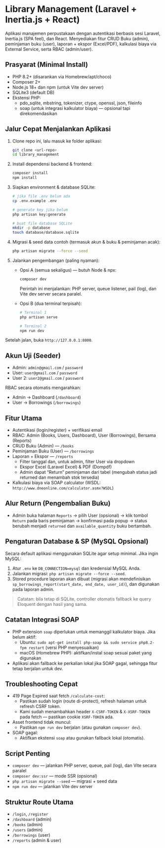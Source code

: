 # Library Management (Laravel + Inertia.js + React)

Aplikasi manajemen perpustakaan dengan autentikasi berbasis sesi Laravel, Inertia.js (SPA feel), dan React. Menyediakan fitur CRUD Buku (admin), peminjaman buku (user), laporan + ekspor (Excel/PDF), kalkulasi biaya via External Service, serta RBAC (admin/user).

## Prasyarat (Minimal Install)

- PHP 8.2+ (disarankan via Homebrew/apt/choco)
- Composer 2+
- Node.js 18+ dan npm (untuk Vite dev server)
- SQLite3 (default DB)
- Ekstensi PHP:
  - pdo_sqlite, mbstring, tokenizer, ctype, openssl, json, fileinfo
  - soap (untuk integrasi kalkulator biaya) — opsional tapi direkomendasikan

## Jalur Cepat Menjalankan Aplikasi

1. Clone repo ini, lalu masuk ke folder aplikasi:
   ```bash
   git clone <url-repo>
   cd library_management
   ```
2. Install dependensi backend & frontend:
   ```bash
   composer install
   npm install
   ```
3. Siapkan environment & database SQLite:

   ```bash
   # jika file .env belum ada
   cp .env.example .env

   # generate key jika belum
   php artisan key:generate

   # buat file database SQLite
   mkdir -p database
   touch database/database.sqlite
   ```

4. Migrasi & seed data contoh (termasuk akun & buku & peminjaman acak):
   ```bash
   php artisan migrate --force --seed
   ```
5. Jalankan pengembangan (paling nyaman):

   - Opsi A (semua sekaligus) — butuh Node & npx:
     ```bash
     composer dev
     ```
     Perintah ini menjalankan: PHP server, queue listener, pail (log), dan Vite dev server secara paralel.
   - Opsi B (dua terminal terpisah):

     ```bash
     # Terminal 1
     php artisan serve

     # Terminal 2
     npm run dev
     ```

Setelah jalan, buka `http://127.0.0.1:8000`.

## Akun Uji (Seeder)

- Admin: `admin@gmail.com` / `password`
- User: `user@gmail.com` / `password`
- User 2: `user2@gmail.com` / `password`

RBAC secara otomatis mengarahkan:

- Admin → Dashboard (`/dashboard`)
- User → Borrowings (`/borrowings`)

## Fitur Utama

- Autentikasi (login/register) + verifikasi email
- RBAC: Admin (Books, Users, Dashboard), User (Borrowings), Bersama (Reports)
- CRUD Buku (Admin) — `/books`
- Peminjaman Buku (User) — `/borrowings`
- Laporan + Ekspor — `/reports`
  - Filter tanggal dan, untuk admin, filter User via dropdown
  - Ekspor Excel (Laravel Excel) & PDF (Dompdf)
  - Admin dapat “Return” peminjaman dari tabel (mengubah status jadi returned dan menambah stok tersedia)
- Kalkulasi biaya via SOAP calculator (WSDL: `http://www.dneonline.com/calculator.asmx?WSDL`)

## Alur Return (Pengembalian Buku)

- Admin buka halaman `Reports` → pilih User (opsional) → klik tombol `Return` pada baris peminjaman → konfirmasi pada popup → status berubah menjadi `returned` dan `available_quantity` buku bertambah.

## Pengaturan Database & SP (MySQL Opsional)

Secara default aplikasi menggunakan SQLite agar setup minimal. Jika ingin MySQL:

1. Atur `.env` ke `DB_CONNECTION=mysql` dan kredensial MySQL Anda.
2. Jalankan migrasi: `php artisan migrate --force --seed`.
3. Stored procedure laporan akan dibuat (migrasi akan mendefinisikan `sp_borrowings_report(start_date, end_date, user_id)`), dan digunakan pada laporan admin.

> Catatan: bila tetap di SQLite, controller otomatis fallback ke query Eloquent dengan hasil yang sama.

## Catatan Integrasi SOAP

- PHP extension `soap` diperlukan untuk memanggil kalkulator biaya. Jika belum aktif:
  - Ubuntu: `sudo apt-get install php-soap && sudo service php8.2-fpm restart` (versi PHP menyesuaikan)
  - macOS (Homebrew PHP): aktifkan/instal soap sesuai paket yang digunakan
- Aplikasi akan fallback ke perkalian lokal jika SOAP gagal, sehingga fitur tetap berjalan untuk dev.

## Troubleshooting Cepat

- 419 Page Expired saat fetch `/calculate-cost`:
  - Pastikan sudah login (route di-protect), refresh halaman untuk refresh CSRF token.
  - Kami sudah menambahkan header `X-CSRF-TOKEN` & `X-XSRF-TOKEN` pada fetch — pastikan cookie `XSRF-TOKEN` ada.
- Asset frontend tidak muncul:
  - Pastikan `npm run dev` berjalan (atau gunakan `composer dev`).
- SOAP gagal:
  - Aktifkan ekstensi `soap` atau gunakan fallback lokal (otomatis).

## Script Penting

- `composer dev` — jalankan PHP server, queue, pail (log), dan Vite secara paralel
- `composer dev:ssr` — mode SSR (opsional)
- `php artisan migrate --seed` — migrasi + seed data
- `npm run dev` — jalankan Vite dev server

## Struktur Route Utama

- `/login`, `/register`
- `/dashboard` (admin)
- `/books` (admin)
- `/users` (admin)
- `/borrowings` (user)
- `/reports` (admin & user)
